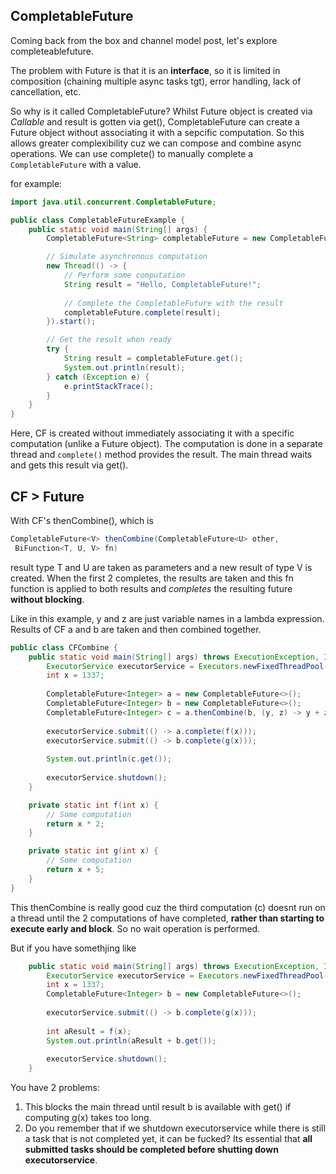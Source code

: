 ## CompletableFuture
Coming back from the box and channel model post, let's explore completeablefuture.

The problem with Future is that it is an **interface**, so it is limited in composition (chaining multiple async tasks tgt),
error handling, lack of cancellation, etc.

So why is it called CompletableFuture? Whilst Future object is created via *Callable* and result is gotten via get(), CompletableFuture 
can create a Future object without associating it with a sepcific computation. So this allows greater complexibility cuz
we can compose and combine async operations. We can use complete() to manually complete a `CompletableFuture` with a value.

for example:
```java
import java.util.concurrent.CompletableFuture;

public class CompletableFutureExample {
    public static void main(String[] args) {
        CompletableFuture<String> completableFuture = new CompletableFuture<>();

        // Simulate asynchronous computation
        new Thread(() -> {
            // Perform some computation
            String result = "Hello, CompletableFuture!";
            
            // Complete the CompletableFuture with the result
            completableFuture.complete(result);
        }).start();

        // Get the result when ready
        try {
            String result = completableFuture.get();
            System.out.println(result);
        } catch (Exception e) {
            e.printStackTrace();
        }
    }
}
```

Here, CF is created without immediately associating it with a specific computation (unlike a Future object). The computation is
done in a separate thread and `complete()` method provides the result. The main thread waits and gets this result via get().

## CF > Future
With CF's thenCombine(), which is 

```java
CompletableFuture<V> thenCombine(CompletableFuture<U> other,
 BiFunction<T, U, V> fn)
```
result type T and U are taken as parameters and a new result of type V is created. When the first 2 completes, the results are
taken and this fn function is applied to both results and *completes* the resulting future **without blocking**.

Like in this example, y and z are just variable names in a lambda expression. Results of CF a and b are taken and then combined together.

```java
public class CFCombine {
    public static void main(String[] args) throws ExecutionException, InterruptedException {
        ExecutorService executorService = Executors.newFixedThreadPool(10);
        int x = 1337;
        
        CompletableFuture<Integer> a = new CompletableFuture<>();
        CompletableFuture<Integer> b = new CompletableFuture<>();
        CompletableFuture<Integer> c = a.thenCombine(b, (y, z) -> y + z);
        
        executorService.submit(() -> a.complete(f(x)));
        executorService.submit(() -> b.complete(g(x)));
        
        System.out.println(c.get());
        
        executorService.shutdown();
    }

    private static int f(int x) {
        // Some computation
        return x * 2;
    }

    private static int g(int x) {
        // Some computation
        return x + 5;
    }
}
```

This thenCombine is really good cuz the third computation (c) doesnt run on a thread until the 2 computations of have completed, **rather
than starting to execute early and block**. So no wait operation is performed.

But if you have somethjing like
```java
    public static void main(String[] args) throws ExecutionException, InterruptedException {
        ExecutorService executorService = Executors.newFixedThreadPool(10);
        int x = 1337;
        CompletableFuture<Integer> b = new CompletableFuture<>();
        
        executorService.submit(() -> b.complete(g(x)));
        
        int aResult = f(x);
        System.out.println(aResult + b.get());
        
        executorService.shutdown();
    }
```
You have 2 problems:
1) This blocks the main thread until result b is available with get() if computing g(x) takes too long.
2) Do you remember that if we shutdown executorservice while there is still a task that is not completed yet, it can be fucked?
Its essential that **all submitted tasks should be completed before shutting down executorservice**.
